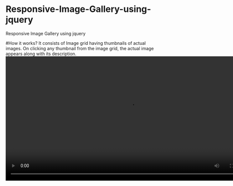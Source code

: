 # Responsive-Image-Gallery-using-jquery
Responsive Image Gallery using jquery 

#How it works?
It consists of Image grid having thumbnails of actual images. On clicking any thumbnail from the image grid, the actual image appears along with its description.
<video width="800" controls>
  <source src="https://github.com/SandeepSharma1995/Responsive-Image-Gallery-using-jquery/blob/master/Image%20Gallery%20-%20Google%20Chrome%2022-07-2016%2021_53_35.mp4" type="video/mp4">



</video>
